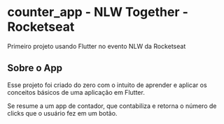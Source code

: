 # counter_app - NLW Together - Rocketseat

Primeiro projeto usando Flutter no evento NLW da Rocketseat

## Sobre o App

Esse projeto foi criado do zero com o intuito de aprender e aplicar os conceitos básicos de uma aplicação em Flutter.

Se resume a um app de contador, que contabiliza e retorna o número de clicks que o usuário fez em um botão.
